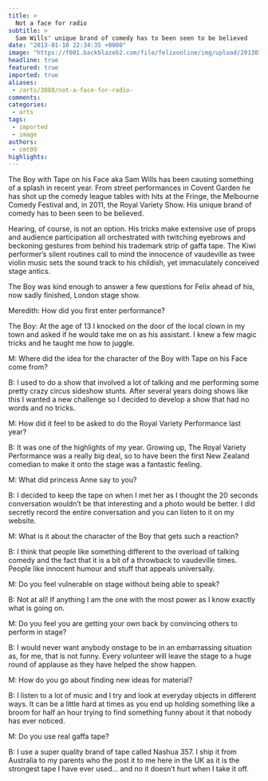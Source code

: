 ```yaml
---
title: >
  Not a face for radio
subtitle: >
  Sam Wills' unique brand of comedy has to been seen to be believed
date: "2013-01-10 22:34:35 +0000"
image: "https://f001.backblazeb2.com/file/felixonline/img/upload/201301102233-csw09-phone.jpg"
headline: true
featured: true
imported: true
aliases:
 - /arts/3088/not-a-face-for-radio-
comments:
categories:
 - arts
tags:
 - imported
 - image
authors:
 - cmt09
highlights:
---
```


The Boy with Tape on his Face aka Sam Wills has been causing something of a splash in recent year. From street performances in Covent Garden he has shot up the comedy league tables with hits at the Fringe, the Melbourne Comedy Festival and, in 2011, the Royal Variety Show. His unique brand of comedy has to been seen to be believed.

Hearing, of course, is not an option. His tricks make extensive use of props and audience participation all orchestrated with twitching eyebrows and beckoning gestures from behind his trademark strip of gaffa tape. The Kiwi performer’s silent routines call to mind the innocence of vaudeville as twee violin music sets the sound track to his childish, yet immaculately conceived stage antics.

The Boy was kind enough to answer a few questions for Felix ahead of his, now sadly finished, London stage show.

Meredith: How did you first enter performance?

The Boy: At the age of 13 I knocked on the door of the local clown in my town and asked if he would take me on as his assistant. I knew a few magic tricks and he taught me how to juggle.

M: Where did the idea for the character of the Boy with Tape on his Face come from?

B: I used to do a show that involved a lot of talking and me performing some pretty crazy circus sideshow stunts. After several years doing shows like this I wanted a new challenge so I decided to develop a show that had no words and no tricks.

M: How did it feel to be asked to do the Royal Variety Performance last year?

B: It was one of the highlights of my year. Growing up, The Royal Variety Performance was a really big deal, so to have been the first New Zealand comedian to make it onto the stage was a fantastic feeling.

M: What did princess Anne say to you?

B: I decided to keep the tape on when I met her as I thought the 20 seconds conversation wouldn’t be that interesting and a photo would be better. I did secretly record the entire conversation and you can listen to it on my website.

M: What is it about the character of the Boy that gets such a reaction?

B: I think that people like something different to the overload of talking comedy and the fact that it is a bit of a throwback to vaudeville times. People like innocent humour and stuff that appeals universally.

M: Do you feel vulnerable on stage without being able to speak?

B: Not at all! If anything I am the one with the most power as I know exactly what is going on.

M: Do you feel you are getting your own back by convincing others to perform in stage?

B: I would never want anybody onstage to be in an embarrassing situation as, for me, that is not funny. Every volunteer will leave the stage to a huge round of applause as they have helped the show happen.

M: How do you go about finding new ideas for material?

B: I listen to a lot of music and I try and look at everyday objects in different ways. It can be a little hard at times as you end up holding something like a broom for half an hour trying to find something funny about it that nobody has ever noticed.

M: Do you use real gaffa tape?

B: I use a super quality brand of tape called Nashua 357. I ship it from Australia to my parents who the post it to me here in the UK as it is the strongest tape I have ever used... and no it doesn’t hurt when I take it off.
